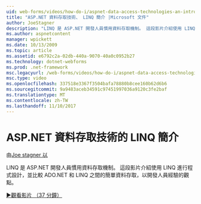 ```yaml
---
uid: web-forms/videos/how-do-i/aspnet-data-access-technologies-an-introduction-to-linq
title: "ASP.NET 資料存取技術、 LINQ 簡介 |Microsoft 文件"
author: JoeStagner
description: "LINQ 是 ASP.NET 開發人員慣用資料存取機制。 這段影片介紹使用 LINQ 進行程式設計，並比較簡單的資料存取 betwee..."
ms.author: aspnetcontent
manager: wpickett
ms.date: 10/13/2009
ms.topic: article
ms.assetid: e6792c2a-02db-440a-9070-40a0c0952b27
ms.technology: dotnet-webforms
ms.prod: .net-framework
msc.legacyurl: /web-forms/videos/how-do-i/aspnet-data-access-technologies-an-introduction-to-linq
msc.type: video
ms.openlocfilehash: 337518e3367f3504bafa78880b8cee160b62d6b6
ms.sourcegitcommit: 9a9483aceb34591c97451997036a9120c3fe2baf
ms.translationtype: MT
ms.contentlocale: zh-TW
ms.lasthandoff: 11/10/2017
---
```

<a name="aspnet-data-access-technologies-an-introduction-to-linq"></a>ASP.NET 資料存取技術的 LINQ 簡介
====================
由[Joe stagner 以](https://github.com/JoeStagner)

LINQ 是 ASP.NET 開發人員慣用資料存取機制。 這段影片介紹使用 LINQ 進行程式設計，並比較 ADO.NET 和 LINQ 之間的簡單資料存取，以開發人員經驗的觀點。

[&#9654;觀看影片 （37 分鐘）](https://channel9.msdn.com/Blogs/ASP-NET-Site-Videos/aspnet-data-access-technologies-an-introduction-to-linq)

